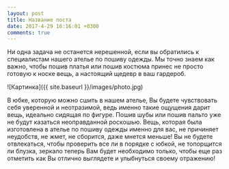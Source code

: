 ```yaml
---
layout: post
title: Название поста
date: 2017-4-29 16:16:01 +0300
comments: true
---
```


Ни одна задача не останется нерешенной, если вы обратились к специалистам нашего ателье по пошиву одежды. Мы точно знаем как важно, чтобы пошив платья или пошив костюма принес не просто готовую к носке вещь, а настоящий щедевр в ваш гардероб.

![Картинка]({{ site.baseurl }}/images/photo.jpg)

В юбке, которую можно сшить в нашем ателье, Вы будете чувствовать себя уверенной и неотразимой, ведь именно такие ощущения дарит вещь, идеально сидящая по фигуре.
Пошив шубы или пошив пальто уже не будут казаться неоправданной роскошью. Вещь, которая была изготовлена в ателье по пошиву одежды именно для вас, не причиняет неудобств, не жмет, не сборится, даже мнется меньше! Вы не будете отвлекаться, чтобы проверить все ли в порядке с юбкой, не топорщится ли блузка, зеркало теперь Вам будет необходимо только, чтобы еще раз отметить как Вы отлично выглядете и улыбнуться своему отражению!